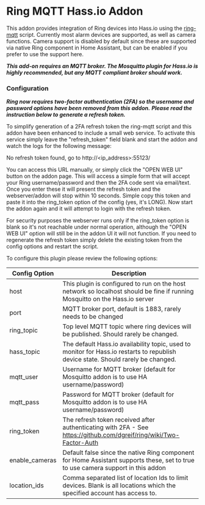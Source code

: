 # Ring MQTT Hass.io Addon
This addon provides integration of Ring devices into Hass.io using the [ring-mqtt](https://github.com/tsightler/ring-mqtt) script.  Currently most alarm devices are supported, as well as camera functions.  Camera support is disabled by default since these are supported via native Ring component in Home Assistant, but can be enabled if you prefer to use the support here.

***This add-on requires an MQTT broker.  The Mosquitto plugin for Hass.io is highly recommended, but any MQTT compliant broker should work.***

### Configuration
***Ring now requires two-factor authentication (2FA) so the username and password options have been removed from this addon.***
***Please read the instruction below to generate a refresh token.***

To simplify generation of a 2FA refresh token the ring-mqtt script and this addon have been enhanced to include a small web service.  To activate this service simply leave the "refresh_token" field blank and start the addon and watch the logs for the following message:

No refresh token found, go to http://<ip_address>:55123/

You can access this URL manually, or simply click the "OPEN WEB UI" button on the addon page.  This will access a simple form that will accept your Ring username/password and then the 2FA code sent via email/text.  Once you enter these it will present the refresh token and the webserver/addon will stop within 10 seconds.  Simple copy this token and paste it into the ring_token option of the config (yes, it's LONG).  Now start the addon again and it will attempt to login with the refresh token.

For security purposes the webserver runs only if the ring_token option is blank so it's not reachable under normal operation, although the "OPEN WEB UI" option will still be in the addon UI it will not function.  If you need to regenerate the refresh token simply delete the existing token from the config options and restart the script.

To configure this plugin please review the following options:

| Config Option | Description |
| --- | --- |
| host | This plugin is configured to run on the host network so localhost should be fine if running Mosquitto on the Hass.io server |
| port | MQTT broker port, default is 1883, rarely needs to be changed |
| ring_topic | Top level MQTT topic where ring devices will be published.  Should rarely be changed.  |
| hass_topic | The default Hass.io availability topic, used to monitor for Hass.io restarts to republish device state.  Should rarely be changed. |
| mqtt_user | Username for MQTT broker (default for Mosquitto addon is to use HA username/password) |
| mqtt_pass | Password for MQTT broker (default for Mosquitto addon is to use HA username/password) |
| ring_token | The refresh token received after authenticating with 2FA - See https://github.com/dgreif/ring/wiki/Two-Factor-Auth |
| enable_cameras | Default false since the native Ring component for Home Assistant supports these, set to true to use camera support in this addon |
| location_ids | Comma separated list of location Ids to limit devices.  Blank is all locations which the specified account has access to. |


